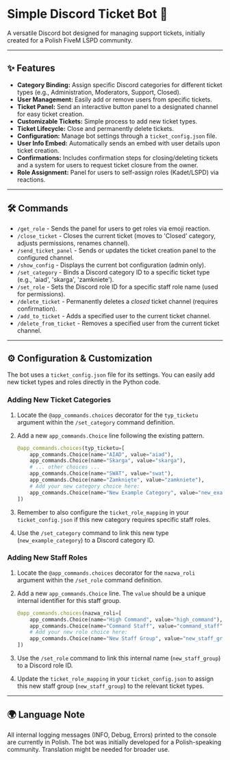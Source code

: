 # Simple Discord Ticket Bot 🎫

A versatile Discord bot designed for managing support tickets, initially created for a Polish FiveM LSPD community.

---

## ✨ Features

* **Category Binding:** Assign specific Discord categories for different ticket types (e.g., Administration, Moderators, Support, Closed).
* **User Management:** Easily add or remove users from specific tickets.
* **Ticket Panel:** Send an interactive button panel to a designated channel for easy ticket creation.
* **Customizable Tickets:** Simple process to add new ticket types.
* **Ticket Lifecycle:** Close and permanently delete tickets.
* **Configuration:** Manage bot settings through a `ticket_config.json` file.
* **User Info Embed:** Automatically sends an embed with user details upon ticket creation.
* **Confirmations:** Includes confirmation steps for closing/deleting tickets and a system for users to request ticket closure from the owner.
* **Role Assignment:** Panel for users to self-assign roles (Kadet/LSPD) via reactions.

---

## 🛠️ Commands

* `/get_role` - Sends the panel for users to get roles via emoji reaction.
* `/close_ticket` - Closes the current ticket (moves to 'Closed' category, adjusts permissions, renames channel).
* `/send_ticket_panel` - Sends or updates the ticket creation panel to the configured channel.
* `/show_config` - Displays the current bot configuration (admin only).
* `/set_category` - Binds a Discord category ID to a specific ticket type (e.g., 'aiad', 'skarga', 'zamkniete').
* `/set_role` - Sets the Discord role ID for a specific staff role name (used for permissions).
* `/delete_ticket` - Permanently deletes a *closed* ticket channel (requires confirmation).
* `/add_to_ticket` - Adds a specified user to the current ticket channel.
* `/delete_from_ticket` - Removes a specified user from the current ticket channel.

---

## ⚙️ Configuration & Customization

The bot uses a `ticket_config.json` file for its settings. You can easily add new ticket types and roles directly in the Python code.

### Adding New Ticket Categories

1.  Locate the `@app_commands.choices` decorator for the `typ_ticketu` argument within the `/set_category` command definition.
2.  Add a new `app_commands.Choice` line following the existing pattern.

    ```python
    @app_commands.choices(typ_ticketu=[
        app_commands.Choice(name="AIAD", value="aiad"),
        app_commands.Choice(name="Skarga", value="skarga"),
        # ... other choices ...
        app_commands.Choice(name="SWAT", value="swat"),
        app_commands.Choice(name="Zamknięte", value="zamkniete"),
        # Add your new category choice here:
        app_commands.Choice(name="New Example Category", value="new_example_category")
    ])
    ```
3.  Remember to also configure the `ticket_role_mapping` in your `ticket_config.json` if this new category requires specific staff roles.
4.  Use the `/set_category` command to link this new type (`new_example_category`) to a Discord category ID.

### Adding New Staff Roles

1.  Locate the `@app_commands.choices` decorator for the `nazwa_roli` argument within the `/set_role` command definition.
2.  Add a new `app_commands.Choice` line. The `value` should be a unique internal identifier for this staff group.

    ```python
    @app_commands.choices(nazwa_roli=[
        app_commands.Choice(name="High Command", value="high_command"),
        app_commands.Choice(name="Command Staff", value="command_staff"),
        # Add your new role choice here:
        app_commands.Choice(name="New Staff Group", value="new_staff_group")
    ])
    ```
3.  Use the `/set_role` command to link this internal name (`new_staff_group`) to a Discord role ID.
4.  Update the `ticket_role_mapping` in your `ticket_config.json` to assign this new staff group (`new_staff_group`) to the relevant ticket types.

---

## 🌍 Language Note

All internal logging messages (INFO, Debug, Errors) printed to the console are currently in Polish. The bot was initially developed for a Polish-speaking community. Translation might be needed for broader use.

